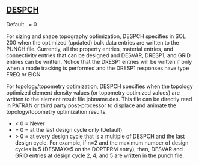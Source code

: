 ## [DESPCH](https://help.hexagonmi.com/bundle/MSC_Nastran_2022.4/page/Nastran_Combined_Book/qrg/parameters/TOC.DESPCH.xhtml)

Default    = 0

For sizing and shape topography optimization, DESPCH specifies in SOL 200 when the optimized (updated) bulk data entries are written to the PUNCH file. Currently, all the property entries, material entries, and connectivity entries that can be designed and DESVAR, DRESP1, and GRID entries can be written. Notice that the DRESP1 entries will be written if only when a mode tracking is performed and the DRESP1 responses have type FREQ or EIGN.

For topology/topometry optimization, DESPCH specifies when the topology optimized element density values (or topometry optimized values) are written to the element result file jobname.des. This file can be directly read in PATRAN or third party post-processor to displace and animate the topology/topometry optimization results.

* < 0 = Never
* = 0 = at the last design cycle only (Default)
* \> 0 = at every design cycle that is a multiple of DESPCH and the last design cycle. For example, if n=2 and the maximum number of design cycles is 5 (DESMAX=5 on the DOPTPRM entry), then, DESVAR and GRID entries at design cycle 2, 4, and 5 are written in the punch file.

